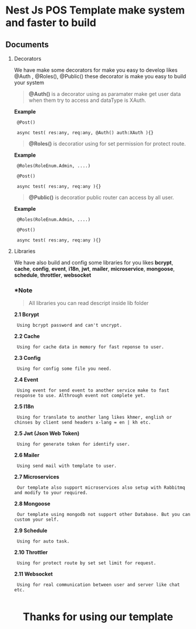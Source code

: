 # Nest Js POS Template make system and faster to build

## Documents

1. Decorators
    <!-- more -->
    We have make some decorators for make you easy to develop likes @Auth , @Roles(), @Public() these decorator is make you easy to build your system
     <!-- more -->
    > **@Auth()** is a decorator using as paramater make get user data when them try to access and dataType is XAuth.
    <!-- more -->
    **Example**

        @Post()

        async test( res:any, req:any, @Auth() auth:XAuth ){}
    <!-- more -->
    > **@Roles()** is decoratior using for set permission for protect route.
    <!-- more -->
    **Example**

        @Roles(RoleEnum.Admin, ....)

        @Post()

        async test( res:any, req:any ){}
    <!-- more -->
    > **@Public()** is decoratior public router can access by all user.
    <!-- more -->
    **Example**

        @Roles(RoleEnum.Admin, ....)

        @Post()

        async test( res:any, req:any ){}

2. Libraries
    <!--  -->
    We have also build and config some libraries for you likes **bcrypt**, **cache**, **config**, **event**, **i18n**, **jwt**, **mailer**, **microservice**, **mongoose**, **schedule**, **throttler**, **websocket**
    <!--  -->
    ### *Note 
    > All libraries you can read descript inside lib folder
    <!--  -->

    **2.1 Bcrypt**
    <!--  -->
        Using bcrypt password and can't uncrypt.

    **2.2 Cache**
    <!--  -->
        Using for cache data in memory for fast reponse to user.
    **2.3 Config**
    <!--  -->
        Using for config some file you need.
    **2.4 Event**
    <!--  -->
        Using event for send event to another service make to fast response to use. Althrough event not complete yet.
    **2.5 I18n**
    <!-- more -->
        Using for translate to another lang likes khmer, english or chinses by client send headers x-lang = en | kh etc.
    **2.5 Jwt (Json Web Token)**
    <!--  -->
        Using for generate token for identify user.
    **2.6 Mailer**
    <!--  -->
        Using send mail with template to user.
    **2.7 Microservices**
    <!--  -->
        Our template also support microservices also setup with Rabbitmq and modify to your required.
    **2.8 Mongoose**
    <!--  -->
        Our template using mongodb not support other Database. But you can custom your self.
    **2.9 Schedule**
    <!--  -->
        Using for auto task.
    **2.10 Throttler**
    <!--  -->
        Using for protect route by set set limit for request.
     **2.11 Websocket**
    <!--  -->
        Using for real communication between user and server like chat etc.
<h1 style="text-align: center;padding: 10px;" >Thanks for using our template</h1>